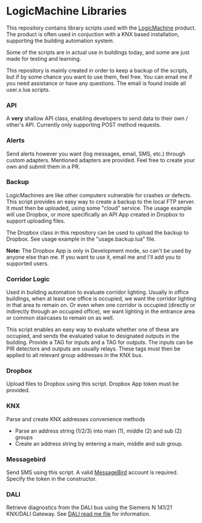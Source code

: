 # LogicMachine Libraries

This repository contains library scripts used with the [LogicMachine](https://openrb.com/logicmachine5-power-pmc/) product.
The product is often used in conjuction with a KNX based installation, supporting the building automation system.

Some of the scripts are in actual use in buildings today, and some are just made for testing and learning.

This repository is mainly created in order to keep a backup of the scripts, but if by some chance you want to use them, feel free. You can email me if you need assistance or have any questions. The email is found inside all user.x.lua scripts.

### API
A **very** shallow API class, enabling developers to send data to their own / other's API. Currently only supporting POST method requests.

### Alerts
Send alerts however you want (log messages, email, SMS, etc.) through custom adapters. Mentioned adapters are provided. Feel free to create your own and submit them in a PR. 

### Backup
LogicMachines are like other computers vulnerable for crashes or defects. This script provides an easy way to create a backup to the local FTP server. It must then be uploaded, using some "cloud" service. The usage example will use Dropbox, or more specifically an API App created in Dropbox to support uploading files. 

The Dropbox class in this repository can be used to upload the backup to Dropbox. See usage example in the "usage.backup.lua" file. 

**Note:** The Dropbox App is only in Development mode, so can't be used by anyone else than me. If you want to use it, email me and I'll add you to supported users.

### Corridor Logic
Used in building automation to evaluate corridor lighting. Usually in office buildings, when at least one office is occupied, we want the corridor lighting in that area to remain on. Or even when one corridor is occupied (directly or indirectly through an occupied office), we want lighting in the entrance area or common staircases to remain on as well.

This script enables an easy way to evaluate whether one of these are occupied, and sends the evaluated value to designated outputs in the building. Provide a TAG for inputs and a TAG for outputs. The inputs can be PIR detectors and outputs are usually relays. These tags must then be applied to all relevant group addresses in the KNX bus. 

### Dropbox
Upload files to Dropbox using this script. Dropbox App token must be provided.

### KNX
Parse and create KNX addresses convenience methods
* Parse an address string (1/2/3) into main (1), middle (2) and sub (2) groups
* Create an address string by entering a main, middle and sub group.

### Messagebird
Send SMS using this script. A valid [MessageBird](https://messagebird.com/en) account is required. Specify the token in the constructor.

### DALI
Retrieve diagnostics from the DALI bus using the Siemens N 141/21 KNX/DALI Gateway. See [DALI read me file](DALI/README.md) for information.
